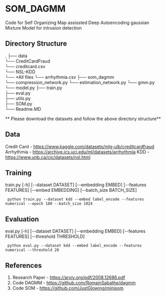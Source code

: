 # SOM_DAGMM
Code for Self Organizing Map assissted Deep Autoencoding gaussian Mixture Model for intrusion detection

## Directory Structure

.
    ├── data  
    	└── CreditCardFraud                   
            └── creditcard.csv          
        └── NSL-KDD              
            └── *All files
	└── arrhythmia.csv
    ├── som_dagmm  
        └── compression_network.py
	└── estimation_network.py
	└── gmm.py
	└── model.py
    ├── train.py                  
    ├── eval.py                       
    ├── utils.py                    
    ├── SOM.py                   
    └── Readme.MD                    
        
        
	    
	    
** Please download the datasets and follow the above directory structure**

## Data


Credit Card - https://www.kaggle.com/datasets/mlg-ulb/creditcardfraud
Arrhythmia - https://archive.ics.uci.edu/ml/datasets/arrhythmia
KDD - https://www.unb.ca/cic/datasets/nsl.html

## Training

train.py [-h] [--dataset DATASET] [--embedding EMBED] [--features FEATURES] [--embed EMBEDDING] [--batch_size BATCH_SIZE]

` python train.py --dataset kdd --embed label_encode --features numerical --epoch 100 --batch_size 1024`

## Evaluation

eval.py [-h] [--dataset DATASET] [--embedding EMBED] [--features FEATURES] [--threshold THRESHOLD]

` python eval.py --dataset kdd --embed label_encode --features numerical --threshold 20`

## References

1. Research Paper - https://arxiv.org/pdf/2008.12686.pdf
2. Code DAGMM - https://github.com/RomainSabathe/dagmm
3. Code SOM - https://github.com/JustGlowing/minisom

